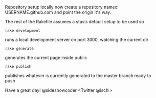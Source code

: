 Repository setup locally now create a repository named USERNAME.github.com
and point the origin it's way.

The rest of the Rakefile assumes a stasis default setup to be used so

    rake development
runs a local development server on port 3000, watching the current dir

    rake generate
generates the current page inside public

    rake publish
publishes whatever is currently generated to the master branch ready to push

Have a great day!
@sideshowcoder <Twitter @ischi>
